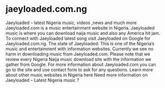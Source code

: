 # jaeyloaded.com.ng
Jaeyloaded – latest Nigeria music, videos ,news and much more  Jaeyloaded.com is a music entertainment website in Nigeria. Jaeyloaded music is where you can download naija music and also any America hit jam. To connect with Jaeyloaded latest song visit Jaeyloaded on Google for Jaeyloaded.com.ng.  The state of Jaeyloaded: This is one of the Nigeria’s music and entertainment with information websites. Currently we see no harm in downloading music from Jaeyloaded.com. Please note that we review every Nigeria Naija music download site with the information we gather from Google. For more information about Jaeyloaded.com you can go to the site and use contact form to ask for any questions. Learn more about other music websites in Nigeria here Need more information on Jaeyloaded – Latest Nigeria music ?
